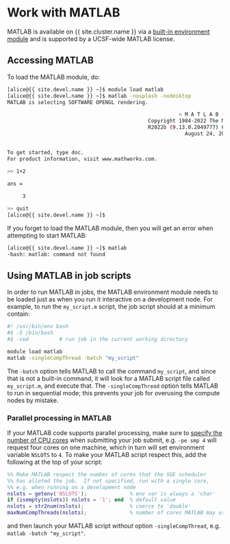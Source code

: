 # Work with MATLAB

MATLAB is available on {{ site.cluster.name }} via a [built-in environment module](/hpc/software/software-repositories.html) and is supported by a UCSF-wide MATLAB license.

## Accessing MATLAB

To load the MATLAB module, do:

<!-- code-block label="module-load-matlab" -->
```sh
[alice@{{ site.devel.name }} ~]$ module load matlab
[alice@{{ site.devel.name }} ~]$ matlab -nosplash -nodesktop
MATLAB is selecting SOFTWARE OPENGL rendering.

                                                        < M A T L A B (R) >
                                              Copyright 1984-2022 The MathWorks, Inc.
                                              R2022b (9.13.0.2049777) 64-bit (glnxa64)
                                                          August 24, 2022

 
To get started, type doc.
For product information, visit www.mathworks.com.
 
>> 1+2

ans =

     3

>> quit
[alice@{{ site.devel.name }} ~]$ 
```


If you forget to load the MATLAB module, then you will get an error when attempting to start MATLAB:

```sh
[alice@{{ site.devel.name }} ~]$ matlab
-bash: matlab: command not found
```


## Using MATLAB in job scripts

In order to run MATLAB in jobs, the MATLAB environment module needs to be loaded just as when you run it interactive on a development node.  For example, to run the `my_script.m` script, the job script should at a minimum contain:

```sh
#! /usr/bin/env bash
#$ -S /bin/bash
#$ -cwd          # run job in the current working directory

module load matlab
matlab -singleCompThread -batch "my_script"
```

The `-batch` option tells MATLAB to call the command `my_script`, and since that is not a built-in command, it will look for a MATLAB script file called `my_script.m`, and execute that.  The `-singleCompThread` option tells MATLAB to run in sequential mode; this prevents your job for overusing the compute nodes by mistake.


### Parallel processing in MATLAB

If your MATLAB code supports parallel processing, make sure to [specify the number of CPU cores]((/hpc/scheduler/submit-jobs.html)) when submitting your job submit, e.g. `-pe smp 4` will request four cores on one machine, which in turn will set environment variable `NSLOTS` to `4`.  To make your MATLAB script respect this, add the following at the top of your script:

```matlab
%% Make MATLAB respect the number of cores that the SGE scheduler
%% has alloted the job.  If not specified, run with a single core,
%% e.g. when running on a development node
nslots = getenv('NSLOTS');              % env var is always a 'char'
if (isempty(nslots)) nslots = '1'; end  % default value
nslots = str2num(nslots);               % coerce to 'double'
maxNumCompThreads(nslots);              % number of cores MATLAB may use
```

and then launch your MATLAB script _without_ option `-singleCompThread`, e.g. `matlab -batch "my_script"`.
